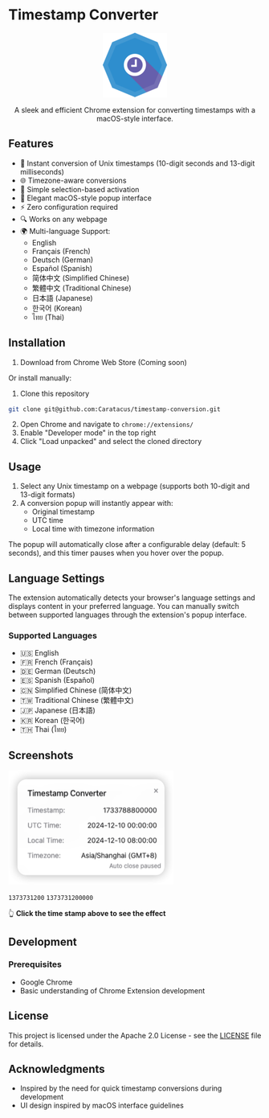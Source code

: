 # Timestamp Converter

<div align="center">
  <img src="images/icon128.png" alt="Timestamp Converter Logo" width="128" height="128">
  <p>A sleek and efficient Chrome extension for converting timestamps with a macOS-style interface.</p>
</div>

## Features

- 🔄 Instant conversion of Unix timestamps (10-digit seconds and 13-digit milliseconds)
- 🌐 Timezone-aware conversions
- 🎯 Simple selection-based activation
- 💫 Elegant macOS-style popup interface
- ⚡️ Zero configuration required
- 🔍 Works on any webpage
- 🌍 Multi-language Support:
  - English
  - Français (French)
  - Deutsch (German)
  - Español (Spanish)
  - 简体中文 (Simplified Chinese)
  - 繁體中文 (Traditional Chinese)
  - 日本語 (Japanese)
  - 한국어 (Korean)
  - ไทย (Thai)

## Installation

1. Download from Chrome Web Store (Coming soon)

Or install manually:

1. Clone this repository
```bash
git clone git@github.com:Caratacus/timestamp-conversion.git
```

2. Open Chrome and navigate to `chrome://extensions/`
3. Enable "Developer mode" in the top right
4. Click "Load unpacked" and select the cloned directory

## Usage

1. Select any Unix timestamp on a webpage (supports both 10-digit and 13-digit formats)
2. A conversion popup will instantly appear with:
   - Original timestamp
   - UTC time
   - Local time with timezone information

The popup will automatically close after a configurable delay (default: 5 seconds), and this timer pauses when you hover over the popup.

## Language Settings

The extension automatically detects your browser's language settings and displays content in your preferred language. You can manually switch between supported languages through the extension's popup interface.

### Supported Languages

- 🇺🇸 English
- 🇫🇷 French (Français)
- 🇩🇪 German (Deutsch)
- 🇪🇸 Spanish (Español)
- 🇨🇳 Simplified Chinese (简体中文)
- 🇹🇼 Traditional Chinese (繁體中文)
- 🇯🇵 Japanese (日本語)
- 🇰🇷 Korean (한국어)
- 🇹🇭 Thai (ไทย)

## Screenshots

<div align="left">
  <img src="images/popup.png" alt="Popup Layer">
</div>

`1373731200` `1373731200000`

👆 **Click the time stamp above to see the effect**

## Development

### Prerequisites
- Google Chrome
- Basic understanding of Chrome Extension development

## License

This project is licensed under the Apache 2.0 License - see the [LICENSE](LICENSE) file for details.

## Acknowledgments

- Inspired by the need for quick timestamp conversions during development
- UI design inspired by macOS interface guidelines
